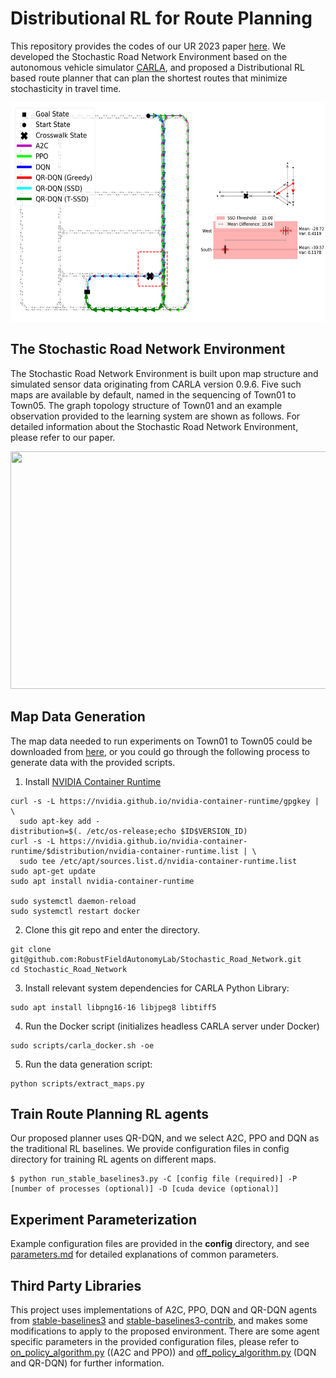# Distributional RL for Route Planning

This repository provides the codes of our UR 2023 paper [here](https://arxiv.org/abs/2304.09996). We developed the Stochastic Road Network Environment based on the autonomous vehicle simulator [CARLA](https://github.com/carla-simulator/carla), and proposed a Distributional RL based route planner that can plan the shortest routes that minimize stochasticity in travel time.

<p align="center">
<img width="600" height="350" src="Town01_robust_rl_paths.png"> 
</p>

## The Stochastic Road Network Environment

The Stochastic Road Network Environment is built upon map structure and simulated sensor data originating from CARLA version 0.9.6. Five such maps are available by default, named in the sequencing of Town01 to Town05. The graph topology structure of Town01 and an example observation provided to the learning system are shown as follows. For detailed information about the Stochastic Road Network Environment, please refer to our paper.

<p align="center">
<img width="1000" height="380" src="observation.png"> 
</p>

## Map Data Generation

The map data needed to run experiments on Town01 to Town05 could be downloaded from [here](https://stevens0-my.sharepoint.com/:f:/g/personal/xlin26_stevens_edu/EioIeHjcj_xNnJJc7ziMAUMBmz6fLFFxblYV2JWNHvAcyQ?e=R1UAjR), or you could go through the following process to generate data with the provided scripts.

1. Install [NVIDIA Container Runtime](https://nvidia.github.io/nvidia-container-runtime/)
```
curl -s -L https://nvidia.github.io/nvidia-container-runtime/gpgkey | \
  sudo apt-key add -
distribution=$(. /etc/os-release;echo $ID$VERSION_ID)
curl -s -L https://nvidia.github.io/nvidia-container-runtime/$distribution/nvidia-container-runtime.list | \
  sudo tee /etc/apt/sources.list.d/nvidia-container-runtime.list
sudo apt-get update
sudo apt install nvidia-container-runtime

sudo systemctl daemon-reload
sudo systemctl restart docker
```

2. Clone this git repo and enter the directory.
```
git clone git@github.com:RobustFieldAutonomyLab/Stochastic_Road_Network.git
cd Stochastic_Road_Network
```

3. Install relevant system dependencies for CARLA Python Library:
```
sudo apt install libpng16-16 libjpeg8 libtiff5
```

4. Run the Docker script (initializes headless CARLA server under Docker)
```
sudo scripts/carla_docker.sh -oe
```

5. Run the data generation script:
```
python scripts/extract_maps.py
```

## Train Route Planning RL agents

Our proposed planner uses QR-DQN, and we select A2C, PPO and DQN as the traditional RL baselines. We provide configuration files in config directory for training RL agents on different maps.
```
$ python run_stable_baselines3.py -C [config file (required)] -P [number of processes (optional)] -D [cuda device (optional)]
```

## Experiment Parameterization
Example configuration files are provided in the **config** directory, and see [parameters.md](parameters.md) for detailed explanations of common parameters.

## Third Party Libraries
This project uses implementations of A2C, PPO, DQN and QR-DQN agents from [stable-baselines3](https://github.com/DLR-RM/stable-baselines3) and [stable-baselines3-contrib](https://github.com/Stable-Baselines-Team/stable-baselines3-contrib), and makes some modifications to apply to the proposed environment. There are some agent specific parameters in the provided configuration files, please refer to [on_policy_algorithm.py](https://github.com/RobustFieldAutonomyLab/Stochastic_Road_Network/blob/main/thirdparty/stable_baselines3/common/on_policy_algorithm.py) ((A2C and PPO)) and [off_policy_algorithm.py](https://github.com/RobustFieldAutonomyLab/Stochastic_Road_Network/blob/main/thirdparty/stable_baselines3/common/off_policy_algorithm.py) (DQN and QR-DQN) for further information.
